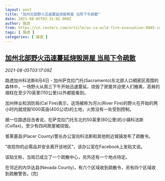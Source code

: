 ```yaml
---
layout: post
title: "加州北部野火迅速蔓延烧毁房屋 当局下令疏散"
date: 2021-08-05T03:31:02.000Z
author: 路透
from: https://cn.reuters.com/article/us-ca-wild-fire-evacuation-0805-idCNKBS2F60AA
tags: [ 路透 ]
categories: [ 路透 ]
---
```

<!--1628134262000-->
[加州北部野火迅速蔓延烧毁房屋 当局下令疏散](https://cn.reuters.com/article/us-ca-wild-fire-evacuation-0805-idCNKBS2F60AA)
------

<div>
<div><i>2021-08-05T03:17:09Z</i></div><p>路透加州科法斯8月4日 - 加州萨克拉门托(Sacramento)东北部人口稠密区周围的森林中，一场野火从周三下午开始迅速蔓延，烧毁了房屋并迫使人们撤离，高耸的烟柱在至少70英里(110公里)以外都能看到。</p><p>加州林业和消防局(Cal Fire)表示，这场被称为河火(River Fire)的野火在开始的两小时内就烧毁1000英亩(400公顷)的土地，火势没有一处受到控制。</p><p>据一位路透目击者说，在萨克拉门托东北约50英里(80公里)的小镇科法斯(Colfax)，至少有四间房屋被烧毁。</p><p>普莱塞县(Placer County)警长办公室向科法斯和其他附近城镇发布了疏散令。</p><p>“收拾你的必需品并安全离开该地区”，该办公室在Facebook上发贴文说。</p><p>该贴文称，当局已成立了一个疏散中心，另外还有一个地点待定。</p><p>在邻近的内华达县(Nevada County)，有六个区域收到疏散令，另有四个区域收到疏散警告。(完)</p>
</div>
